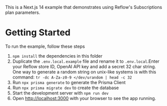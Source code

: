This is a Next.js 14 example that demonstrates using Reflow's Subscriptions plan parameters.

# Getting Started

To run the example, follow these steps

1. `npm install` the dependencies in this folder
2. Duplicate the `.env.local.example` file and rename it to `.env.local`.Enter your Reflow store ID, OpenAI API key and add a secret 32 char string. One way to generate a random string on unix-like systems is with this command:
   `tr -dc A-Za-z0-9 </dev/urandom | head -c 32`
3. Run `npx prisma generate` to generate the Prisma Client
4. Run `npx prisma migrate dev` to create the database
5. Start the development server with `npm run dev`
6. Open [http://localhost:3000](http://localhost:3000) with your browser to see the app running.
